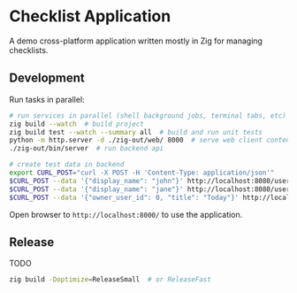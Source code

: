 # Checklist Application

A demo cross-platform application written mostly in Zig for managing checklists.

## Development

Run tasks in parallel:

```bash
# run services in parallel (shell background jobs, terminal tabs, etc)
zig build --watch  # build project
zig build test --watch --summary all  # build and run unit tests
python -m http.server -d ./zig-out/web/ 8000  # serve web client content
./zig-out/bin/server  # run backend api

# create test data in backend
export CURL_POST="curl -X POST -H 'Content-Type: application/json'"
$CURL_POST --data '{"display_name": "john"}' http://localhost:8080/user
$CURL_POST --data '{"display_name": "jane"}' http://localhost:8080/user
$CURL_POST --data '{"owner_user_id": 0, "title": "Today"}' http://localhost:8080/checklist
```

Open browser to `http://localhost:8000/` to use the application.

## Release

TODO

```bash
zig build -Doptimize=ReleaseSmall  # or ReleaseFast
```
